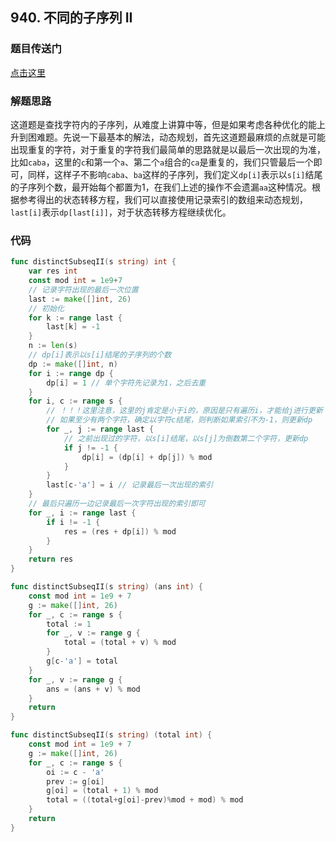 ## 940. 不同的子序列 II

### 题目传送门

[点击这里](https://leetcode.cn/problems/distinct-subsequences-ii/)

### 解题思路

这道题是查找字符内的子序列，从难度上讲算中等，但是如果考虑各种优化的能上升到困难题。先说一下最基本的解法，动态规划，首先这道题最麻烦的点就是可能出现重复的字符，对于重复的字符我们最简单的思路就是以最后一次出现的为准，比如`caba`，这里的`c`和第一个`a`、第二个`a`组合的`ca`是重复的，我们只管最后一个即可，同样，这样子不影响`caba`、`ba`这样的子序列，我们定义`dp[i]`表示以`s[i]`结尾的子序列个数，最开始每个都置为1，在我们上述的操作不会遗漏`aa`这种情况。根据参考得出的状态转移方程，我们可以直接使用记录索引的数组来动态规划，`last[i]`表示`dp[last[i]]`，对于状态转移方程继续优化。

### 代码

```go
func distinctSubseqII(s string) int {
    var res int
    const mod int = 1e9+7
    // 记录字符出现的最后一次位置
    last := make([]int, 26)
    // 初始化
    for k := range last {
        last[k] = -1
    }
    n := len(s)
    // dp[i]表示以s[i]结尾的子序列的个数
    dp := make([]int, n)
    for i := range dp {
        dp[i] = 1 // 单个字符先记录为1，之后去重
    }
    for i, c := range s {
		// ！！！这里注意，这里的j肯定是小于i的，原因是只有遍历i，才能给j进行更新
        // 如果至少有两个字符，确定以字符c结尾，则判断如果索引不为-1，则更新dp
        for _, j := range last {
			// 之前出现过的字符，以s[i]结尾，以s[j]为倒数第二个字符，更新dp
            if j != -1 {
                dp[i] = (dp[i] + dp[j]) % mod
            }
        }
        last[c-'a'] = i // 记录最后一次出现的索引
    }
	// 最后只遍历一边记录最后一次字符出现的索引即可
    for _, i := range last {
        if i != -1 {
            res = (res + dp[i]) % mod
        }
    }
    return res
}
```

```go
func distinctSubseqII(s string) (ans int) {
    const mod int = 1e9 + 7
    g := make([]int, 26)
    for _, c := range s {
        total := 1
        for _, v := range g {
            total = (total + v) % mod
        }
        g[c-'a'] = total
    }
    for _, v := range g {
        ans = (ans + v) % mod
    }
    return
}

```

```go
func distinctSubseqII(s string) (total int) {
    const mod int = 1e9 + 7
    g := make([]int, 26)
    for _, c := range s {
        oi := c - 'a'
        prev := g[oi]
        g[oi] = (total + 1) % mod
        total = ((total+g[oi]-prev)%mod + mod) % mod
    }
    return
}

```